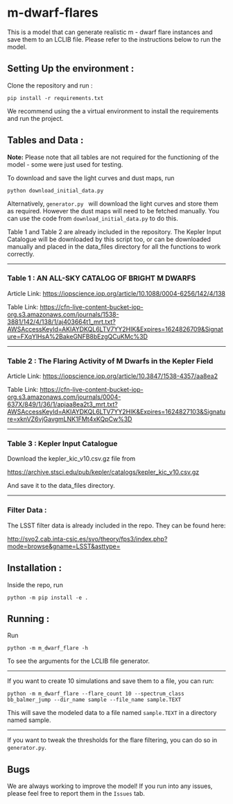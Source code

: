 # m-dwarf-flares

This is a model that can generate realistic m - dwarf flare instances and save them to an LCLIB file. Please refer to the instructions below to run the model.

## Setting Up the environment :

Clone the repository and run :

`pip install -r requirements.txt`

We recommend using the a virtual environment to install the requirements and run the project.

## Tables and Data :

**Note:** Please note that all tables are not required for the functioning of the model - some were just used for testing.  

To download and save the light curves and dust maps, run 

`python download_initial_data.py`

Alternatively, `generator.py ` will download the light curves and store them as required. However the dust maps will need to be fetched manually. You can use the code from `download_initial_data.py` to do this.

Table 1 and Table 2 are already included in the repository. The Kepler Input Catalogue will be downloaded by this script too, or can be downloaded manually and placed in the data_files directory for all the functions to work correctly.

____

### Table 1 : AN ALL-SKY CATALOG OF BRIGHT M DWARFS

Article Link:
https://iopscience.iop.org/article/10.1088/0004-6256/142/4/138

Table Link:
https://cfn-live-content-bucket-iop-org.s3.amazonaws.com/journals/1538-3881/142/4/138/1/aj403664t1_mrt.txt?AWSAccessKeyId=AKIAYDKQL6LTV7YY2HIK&Expires=1624826709&Signature=FXqYlHsA%2BakeGNFB8bEzgQCuKMc%3D

___

### Table 2 : The Flaring Activity of M Dwarfs in the Kepler Field

Article Link:
https://iopscience.iop.org/article/10.3847/1538-4357/aa8ea2

Table Link:
https://cfn-live-content-bucket-iop-org.s3.amazonaws.com/journals/0004-637X/849/1/36/1/apjaa8ea2t3_mrt.txt?AWSAccessKeyId=AKIAYDKQL6LTV7YY2HIK&Expires=1624827103&Signature=xknVZ6vjGavgmLNK1FMt4xKQpCw%3D

____

### Table 3 : Kepler Input Catalogue

Download the kepler_kic_v10.csv.gz file from

https://archive.stsci.edu/pub/kepler/catalogs/kepler_kic_v10.csv.gz

And save it to the data_files directory.

___

### Filter Data :

The LSST filter data is already included in the repo. They can be found here:

http://svo2.cab.inta-csic.es/svo/theory/fps3/index.php?mode=browse&gname=LSST&asttype=
## Installation :

Inside the repo, run

`python -m pip install -e .`

## Running :

Run 

`python -m m_dwarf_flare -h`

To see the arguments for the LCLIB file generator. 

___

If you want to create 10 simulations and save them to a file, you can run:

`python -m m_dwarf_flare --flare_count 10 --spectrum_class bb_balmer_jump --dir_name sample --file_name sample.TEXT`

This will save the modeled data to a file named `sample.TEXT` in a directory named sample.
___

If you want to tweak the thresholds for the flare filtering, you can do so in `generator.py`.

## Bugs

We are always working to improve the model! If you run into any issues, please feel free to report them in the `Issues` tab.
